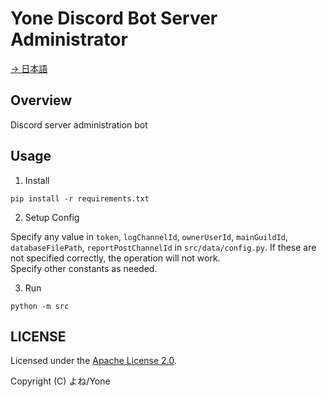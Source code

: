 # Yone Discord Bot Server Administrator

[→ 日本語](./README_JP.md)

## Overview

Discord server administration bot

## Usage

1. Install

```
pip install -r requirements.txt
```

2. Setup Config

Specify any value in `token`, `logChannelId`, `ownerUserId`, `mainGuildId`, `databaseFilePath`, `reportPostChannelId` in `src/data/config.py`. If these are not specified correctly, the operation will not work.  
Specify other constants as needed.

3. Run

```
python -m src
```

## LICENSE

Licensed under the [Apache License 2.0](./LICENSE).

Copyright (C) よね/Yone
